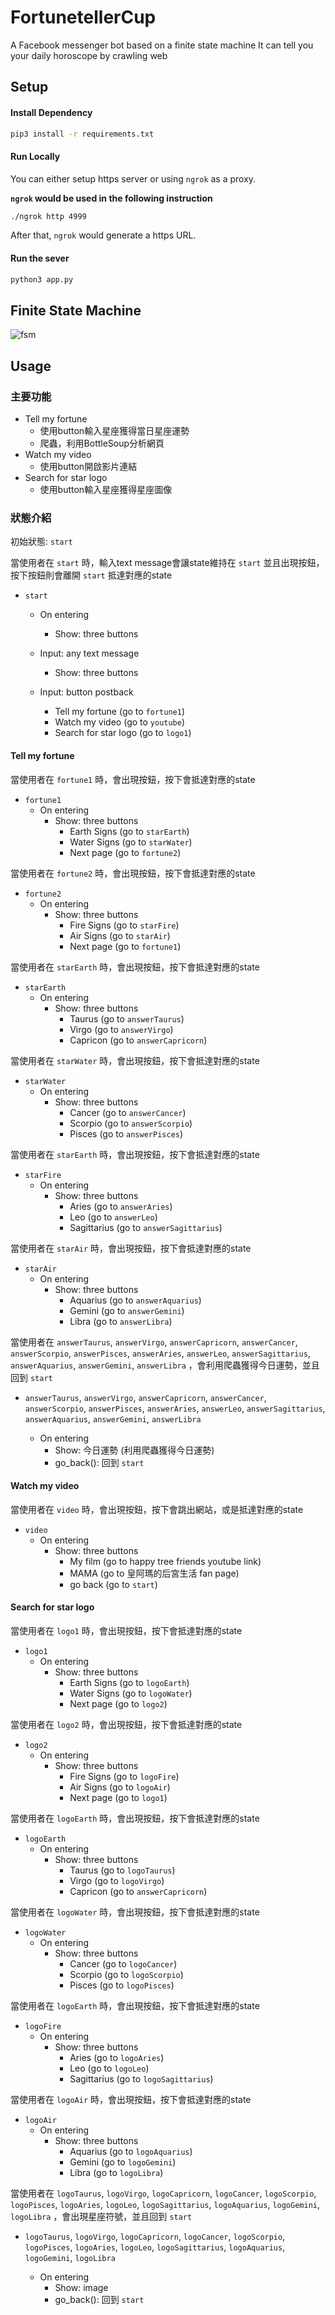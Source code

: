 # FortunetellerCup

A Facebook messenger bot based on a finite state machine
It can tell you your daily horoscope by crawling web

## Setup

#### Install Dependency
```sh
pip3 install -r requirements.txt
```
#### Run Locally
You can either setup https server or using `ngrok` as a proxy.

**`ngrok` would be used in the following instruction**

```sh
./ngrok http 4999
```

After that, `ngrok` would generate a https URL.

#### Run the sever

```sh
python3 app.py
```

## Finite State Machine
![fsm](./fsm.png)

## Usage
### 主要功能
* Tell my fortune
	* 使用button輸入星座獲得當日星座運勢
	* 爬蟲，利用BottleSoup分析網頁
* Watch my video
	* 使用button開啟影片連結
* Search for star logo
	* 使用button輸入星座獲得星座圖像

### 狀態介紹
初始狀態: `start`

當使用者在 `start` 時，輸入text message會讓state維持在 `start` 並且出現按鈕，按下按鈕則會離開 `start` 抵達對應的state
* `start`
	* On entering
		* Show: three buttons

	* Input: any text message
		* Show: three buttons

	* Input: button postback
		* Tell my fortune (go to `fortune1`)
		* Watch my video (go to `youtube`)
		* Search for star logo (go to `logo1`)
		
#### Tell my fortune
當使用者在 `fortune1` 時，會出現按鈕，按下會抵達對應的state
* `fortune1`
	* On entering
		* Show: three buttons
			* Earth Signs (go to `starEarth`)
			* Water Signs (go to `starWater`)
			* Next page (go to `fortune2`)
		
當使用者在 `fortune2` 時，會出現按鈕，按下會抵達對應的state
* `fortune2`
	* On entering
		* Show: three buttons
			* Fire Signs (go to `starFire`)
			* Air Signs (go to `starAir`)
			* Next page (go to `fortune1`)
		
當使用者在 `starEarth` 時，會出現按鈕，按下會抵達對應的state
*  `starEarth`
	* On entering
		* Show: three buttons
			* Taurus (go to `answerTaurus`)
			* Virgo (go to `answerVirgo`)
			* Capricon (go to `answerCapricorn`)

當使用者在 `starWater` 時，會出現按鈕，按下會抵達對應的state
*  `starWater`
	* On entering
		* Show: three buttons
			* Cancer (go to `answerCancer`)
			* Scorpio (go to `answerScorpio`)
			* Pisces (go to `answerPisces`)
		
當使用者在 `starEarth` 時，會出現按鈕，按下會抵達對應的state
*  `starFire`
	* On entering
		* Show: three buttons
			* Aries (go to `answerAries`)
			* Leo (go to `answerLeo`)
			* Sagittarius (go to `answerSagittarius`)

當使用者在 `starAir` 時，會出現按鈕，按下會抵達對應的state
*  `starAir`
	* On entering
		* Show: three buttons
			* Aquarius (go to `answerAquarius`)
			* Gemini (go to `answerGemini`)
			* Libra (go to `answerLibra`)
		
當使用者在 `answerTaurus`, `answerVirgo`, `answerCapricorn`, `answerCancer`, `answerScorpio`, `answerPisces`, `answerAries`, `answerLeo`, `answerSagittarius`, `answerAquarius`, `answerGemini`, `answerLibra` ，會利用爬蟲獲得今日運勢，並且回到 `start`
* `answerTaurus`, `answerVirgo`, `answerCapricorn`, `answerCancer`, `answerScorpio`, `answerPisces`, `answerAries`, `answerLeo`, `answerSagittarius`, `answerAquarius`, `answerGemini`, `answerLibra` 

	* On entering
		* Show: 今日運勢 (利用爬蟲獲得今日運勢)
		* go_back(): 回到 `start`

#### Watch my video
當使用者在 `video` 時，會出現按鈕，按下會跳出網站，或是抵達對應的state
* `video`
	* On entering
		* Show: three buttons
			* My film (go to happy tree friends youtube link)
			* MAMA (go to 皇阿瑪的后宮生活 fan page)
			* go back (go to `start`)

#### Search for star logo
當使用者在 `logo1` 時，會出現按鈕，按下會抵達對應的state
* `logo1`
	* On entering
		* Show: three buttons
			* Earth Signs (go to `logoEarth`)
			* Water Signs (go to `logoWater`)
			* Next page (go to `logo2`)
		
當使用者在 `logo2` 時，會出現按鈕，按下會抵達對應的state
* `logo2`
	* On entering
		* Show: three buttons
			* Fire Signs (go to `logoFire`)
			* Air Signs (go to `logoAir`)
			* Next page (go to `logo1`)
		
當使用者在 `logoEarth` 時，會出現按鈕，按下會抵達對應的state
*  `logoEarth`
	* On entering
		* Show: three buttons
			* Taurus (go to `logoTaurus`)
			* Virgo (go to `logoVirgo`)
			* Capricon (go to `answerCapricorn`)

當使用者在 `logoWater` 時，會出現按鈕，按下會抵達對應的state
*  `logoWater`
	* On entering
		* Show: three buttons
			* Cancer (go to `logoCancer`)
			* Scorpio (go to `logoScorpio`)
			* Pisces (go to `logoPisces`)
		
當使用者在 `logoEarth` 時，會出現按鈕，按下會抵達對應的state
*  `logoFire`
	* On entering
		* Show: three buttons
			* Aries (go to `logoAries`)
			* Leo (go to `logoLeo`)
			* Sagittarius (go to `logoSagittarius`)

當使用者在 `logoAir` 時，會出現按鈕，按下會抵達對應的state
*  `logoAir`
	* On entering
		* Show: three buttons
			* Aquarius (go to `logoAquarius`)
			* Gemini (go to `logoGemini`)
			* Libra (go to `logoLibra`)

當使用者在 `logoTaurus`, `logoVirgo`, `logoCapricorn`, `logoCancer`, `logoScorpio`, `logoPisces`, `logoAries`, `logoLeo`, `logoSagittarius`, `logoAquarius`, `logoGemini`, `logoLibra` ，會出現星座符號，並且回到 `start`
* `logoTaurus`, `logoVirgo`, `logoCapricorn`, `logoCancer`, `logoScorpio`, `logoPisces`, `logoAries`, `logoLeo`, `logoSagittarius`, `logoAquarius`, `logoGemini`, `logoLibra` 

	* On entering
		* Show: image
		* go_back(): 回到 `start`
